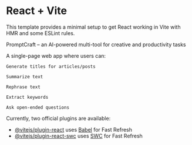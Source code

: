 # React + Vite

This template provides a minimal setup to get React working in Vite with HMR and some ESLint rules.

PromptCraft – an AI-powered multi-tool for creative and productivity tasks

A single-page web app where users can:

    Generate titles for articles/posts
    
    Summarize text
    
    Rephrase text
    
    Extract keywords
    
    Ask open-ended questions

Currently, two official plugins are available:

- [@vitejs/plugin-react](https://github.com/vitejs/vite-plugin-react/blob/main/packages/plugin-react) uses [Babel](https://babeljs.io/) for Fast Refresh
- [@vitejs/plugin-react-swc](https://github.com/vitejs/vite-plugin-react/blob/main/packages/plugin-react-swc) uses [SWC](https://swc.rs/) for Fast Refresh


